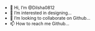 - 👋 Hi, I’m @Dilsha0812
- 👀 I’m interested in designing...
- 💞️ I’m looking to collaborate on Github...
- 📫 How to reach me Github...

<!---
Dilsha0812/Dilsha0812 is a ✨ special ✨ repository because its `README.md` (this file) appears on your GitHub profile.
You can click the Preview link to take a look at your changes.
--->
